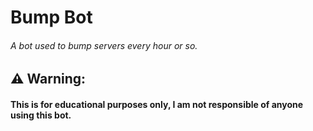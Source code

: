# Bump Bot

###### A bot used to bump servers every hour or so.

## ⚠️ Warning:

#### This is for educational purposes only, I am not responsible of anyone using this bot.
